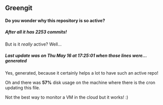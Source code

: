 ## Greengit

#### Do you wonder why this repository is so active?

##### After all it has 2253 commits!

But is it *really* active? Well...

##### Last update was on Thu May 16 at 17:25:01 when those lines were... generated

Yes, generated, because it certainly helps a lot to have such an active repo!

Oh and there was **57%** disk usage on the machine
where there is the cron updating this file.

Not the best way to monitor a VM in the cloud but it works! :)
